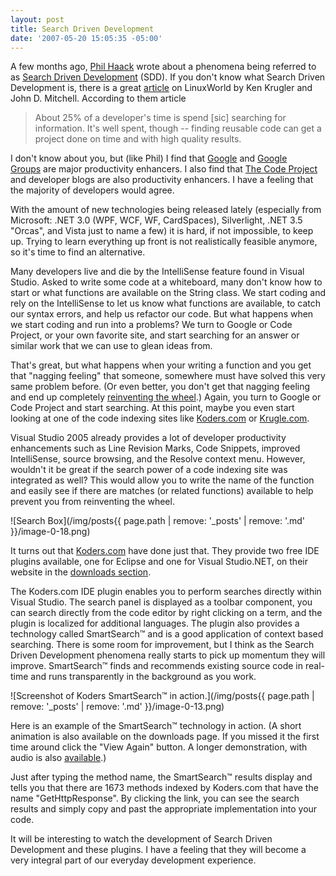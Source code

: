 ```yaml
---
layout: post
title: Search Driven Development
date: '2007-05-20 15:05:35 -05:00'
---
```


A few months ago, [Phil Haack](http://haacked.com) wrote about a phenomena being referred to as [Search Driven Development](http://haacked.com/archive/2007/03/16/increase-productivity-with-search-driven-development.aspx) (SDD). If you don't know what Search Driven Development is, there is a great [article](http://www.linuxworld.com/news/2007/012907-search.html) on LinuxWorld by Ken Krugler and John D. Mitchell. According to them article

> About 25% of a developer's time is spend [sic] searching for information. It's well spent, though -- finding reusable code can get a project done on time and with high quality results.

I don't know about you, but (like Phil) I find that [Google](http://google.com/) and [Google Groups](http://groups.google.com/) are major productivity enhancers. I also find that [The Code Project](http://www.codeproject.com/) and developer blogs are also productivity enhancers. I have a feeling that the majority of developers would agree.

With the amount of new technologies being released lately (especially from Microsoft: .NET 3.0 (WPF, WCF, WF, CardSpaces), Silverlight, .NET 3.5 "Orcas", and Vista just to name a few) it is hard, if not impossible, to keep up. Trying to learn everything up front is not realistically feasible anymore, so it's time to find an alternative.

Many developers live and die by the IntelliSense feature found in Visual Studio. Asked to write some code at a whiteboard, many don't know how to start or what functions are available on the String class. We start coding and rely on the IntelliSense to let us know what functions are available, to catch our syntax errors, and help us refactor our code. But what happens when we start coding and run into a problems? We turn to Google or Code Project, or your own favorite site, and start searching for an answer or similar work that we can use to glean ideas from.

That's great, but what happens when your writing a function and you get that "nagging feeling" that someone, somewhere must have solved this very same problem before. (Or even better, you don't get that nagging feeling and end up completely [reinventing the wheel](http://en.wikipedia.org/wiki/Reinvent_the_wheel).) Again, you turn to Google or Code Project and start searching. At this point, maybe you even start looking at one of the code indexing sites like [Koders.com](http://www.koders.com/) or [Krugle.com](http://krugle.com/). 

Visual Studio 2005 already provides a lot of developer productivity enhancements such as Line Revision Marks, Code Snippets, improved IntelliSense, source browsing, and the Resolve context menu. However, wouldn't it be great if the search power of a code indexing site was integrated as well? This would allow you to write the name of the function and easily see if there are matches (or related functions) available to help prevent you from reinventing the wheel.

![Search Box](/img/posts{{ page.path | remove: '_posts' | remove: '.md' }}/image-0-18.png)

It turns out that [Koders.com](http://www.koders.com/) have done just that. They provide two free IDE plugins available, one for Eclipse and one for Visual Studio.NET, on their website in the [downloads section](http://www.koders.com/info.aspx?c=tools). 

The Koders.com IDE plugin enables you to perform searches directly within Visual Studio. The search panel is displayed as a toolbar component, you can search directly from the code editor by right clicking on a term, and the plugin is localized for additional languages. The plugin also provides a technology called SmartSearch&trade; and is a good application of context based searching. There is some room for improvement, but I think as the Search Driven Development phenomena really starts to pick up momentum they will improve. SmartSearch&trade; finds and recommends existing source code in real-time and runs transparently in the background as you work.

![Screenshot of Koders SmartSearch&trade; in action.](/img/posts{{ page.path | remove: '_posts' | remove: '.md' }}/image-0-13.png)

Here is an example of the SmartSearch&trade; technology in action. (A short animation is also available on the downloads page. If you missed it the first time around click the "View Again" button. A longer demonstration, with audio is also [available](http://www.koders.com/demo/plugins/PluginSmartSearch2.htm).)

Just after typing the method name, the SmartSearch&trade; results display and tells you that there are 1673 methods indexed by Koders.com that have the name "GetHttpResponse". By clicking the link, you can see the search results and simply copy and past the appropriate implementation into your code.

It will be interesting to watch the development of Search Driven Development and these plugins. I have a feeling that they will become a very integral part of our everyday development experience.
